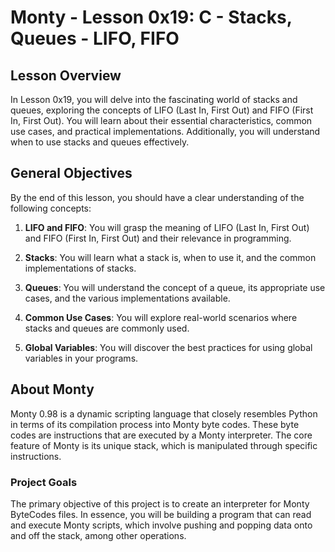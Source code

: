# Monty - Lesson 0x19: C - Stacks, Queues - LIFO, FIFO

## Lesson Overview
In Lesson 0x19, you will delve into the fascinating world of stacks and queues, exploring the concepts of LIFO (Last In, First Out) and FIFO (First In, First Out). You will learn about their essential characteristics, common use cases, and practical implementations. Additionally, you will understand when to use stacks and queues effectively.

## General Objectives
By the end of this lesson, you should have a clear understanding of the following concepts:

1. **LIFO and FIFO**: You will grasp the meaning of LIFO (Last In, First Out) and FIFO (First In, First Out) and their relevance in programming.

2. **Stacks**: You will learn what a stack is, when to use it, and the common implementations of stacks.

3. **Queues**: You will understand the concept of a queue, its appropriate use cases, and the various implementations available.

4. **Common Use Cases**: You will explore real-world scenarios where stacks and queues are commonly used.

5. **Global Variables**: You will discover the best practices for using global variables in your programs.

## About Monty
Monty 0.98 is a dynamic scripting language that closely resembles Python in terms of its compilation process into Monty byte codes. These byte codes are instructions that are executed by a Monty interpreter. The core feature of Monty is its unique stack, which is manipulated through specific instructions.

### Project Goals
The primary objective of this project is to create an interpreter for Monty ByteCodes files. In essence, you will be building a program that can read and execute Monty scripts, which involve pushing and popping data onto and off the stack, among other operations.

